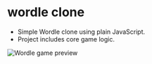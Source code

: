 # wordle clone

- Simple Wordle clone using plain JavaScript.
- Project includes core game logic.

![Wordle game preview](https://miro.medium.com/max/796/0*RetBLVKkb5LQOMSj.gif)
